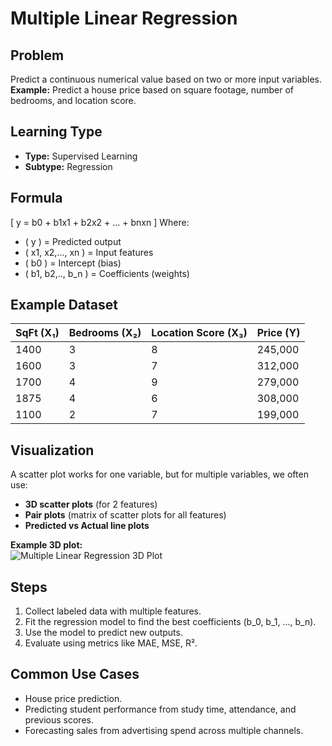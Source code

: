 # Multiple Linear Regression

## Problem
Predict a continuous numerical value based on two or more input variables.  
**Example:** Predict a house price based on square footage, number of bedrooms, and location score.

## Learning Type
- **Type:** Supervised Learning  
- **Subtype:** Regression

## Formula
\[
y = b0 + b1x1 + b2x2 + ... + bnxn
\]
Where:  
- \( y \) = Predicted output  
- \( x1, x2,..., xn \) = Input features  
- \( b0 \) = Intercept (bias)  
- \( b1, b2,.., b_n \) = Coefficients (weights)

## Example Dataset

| SqFt (X₁) | Bedrooms (X₂) | Location Score (X₃) | Price (Y)   |
|-----------|---------------|---------------------|-------------|
| 1400      | 3             | 8                   | 245,000     |
| 1600      | 3             | 7                   | 312,000     |
| 1700      | 4             | 9                   | 279,000     |
| 1875      | 4             | 6                   | 308,000     |
| 1100      | 2             | 7                   | 199,000     |

## Visualization
A scatter plot works for one variable, but for multiple variables, we often use:
- **3D scatter plots** (for 2 features)
- **Pair plots** (matrix of scatter plots for all features)
- **Predicted vs Actual line plots**  

**Example 3D plot:**  
![Multiple Linear Regression 3D Plot](https://upload.wikimedia.org/wikipedia/commons/2/2d/Linear_regression.svg)

## Steps
1. Collect labeled data with multiple features.
2. Fit the regression model to find the best coefficients \(b_0, b_1, ..., b_n\).
3. Use the model to predict new outputs.
4. Evaluate using metrics like MAE, MSE, R².

## Common Use Cases
- House price prediction.
- Predicting student performance from study time, attendance, and previous scores.
- Forecasting sales from advertising spend across multiple channels.
